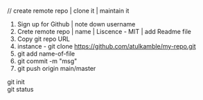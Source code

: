 // create remote repo | clone it | maintain it  
  
 1. Sign up for Github | note down username 
 2. Crete remote repo | name | Liscence - MIT | add Readme file  
 3. Copy git repo URL  
 4. instance - git clone https://github.com/atulkamble/my-repo.git 
 5. git add name-of-file 
 6. git commit -m "msg" 
 7. git push origin main/master 
  
 git init  
 git status